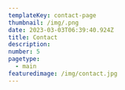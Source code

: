```yaml
---
templateKey: contact-page
thumbnail: /img/.png
date: 2023-03-03T06:39:40.924Z
title: Contact
description: 
number: 5
pagetype:
  - main
featuredimage: /img/contact.jpg
---
```

